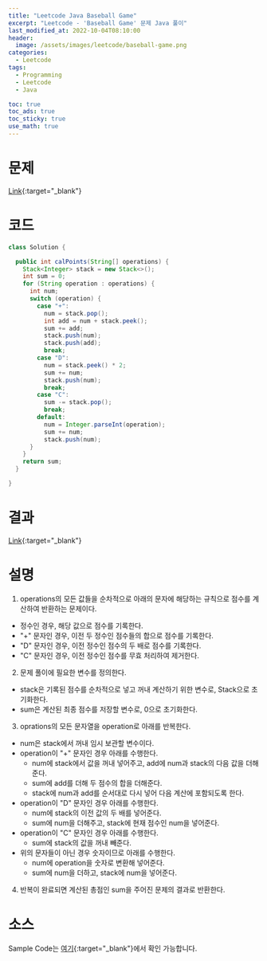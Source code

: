 ```yaml
---
title: "Leetcode Java Baseball Game"
excerpt: "Leetcode - 'Baseball Game' 문제 Java 풀이"
last_modified_at: 2022-10-04T08:10:00
header:
  image: /assets/images/leetcode/baseball-game.png
categories:
  - Leetcode
tags:
  - Programming
  - Leetcode
  - Java

toc: true
toc_ads: true
toc_sticky: true
use_math: true
---
```

# 문제
[Link](https://leetcode.com/problems/baseball-game){:target="_blank"}

# 코드
```java
class Solution {

  public int calPoints(String[] operations) {
    Stack<Integer> stack = new Stack<>();
    int sum = 0;
    for (String operation : operations) {
      int num;
      switch (operation) {
        case "+":
          num = stack.pop();
          int add = num + stack.peek();
          sum += add;
          stack.push(num);
          stack.push(add);
          break;
        case "D":
          num = stack.peek() * 2;
          sum += num;
          stack.push(num);
          break;
        case "C":
          sum -= stack.pop();
          break;
        default:
          num = Integer.parseInt(operation);
          sum += num;
          stack.push(num);
      }
    }
    return sum;
  }

}
```

# 결과
[Link](https://leetcode.com/submissions/detail/814952148/){:target="_blank"}

# 설명
1. operations의 모든 값들을 순차적으로 아래의 문자에 해당하는 규칙으로 점수를 계산하여 반환하는 문제이다.
- 정수인 경우, 해당 값으로 점수를 기록한다.
- "+" 문자인 경우, 이전 두 정수인 점수들의 합으로 점수를 기록한다.
- "D" 문자인 경우, 이전 정수인 점수의 두 배로 점수를 기록한다.
- "C" 문자인 경우, 이전 정수인 점수를 무효 처리하여 제거한다.

2. 문제 풀이에 필요한 변수를 정의한다.
- stack은 기록된 점수를 순차적으로 넣고 꺼내 계산하기 위한 변수로, Stack으로 초기화한다.
- sum은 계산된 최종 점수를 저장할 변수로, 0으로 초기화한다.

3. oprations의 모든 문자열을 operation로 아래를 반복한다.
- num은 stack에서 꺼내 임시 보관할 변수이다.
- operation이 "+" 문자인 경우 아래를 수행한다.
  - num에 stack에서 값을 꺼내 넣어주고, add에 num과 stack의 다음 값을 더해준다.
  - sum에 add를 더해 두 점수의 합을 더해준다.
  - stack에 num과 add를 순서대로 다시 넣어 다음 계산에 포함되도록 한다.
- operation이 "D" 문자인 경우 아래를 수행한다.
  - num에 stack의 이전 값의 두 배를 넣어준다.
  - sum에 num을 더해주고, stack에 현재 점수인 num을 넣어준다.
- operation이 "C" 문자인 경우 아래를 수행한다.
  - sum에 stack의 값을 꺼내 빼준다.
- 위의 문자들이 아닌 경우 숫자이므로 아래를 수행한다.
  - num에 operation을 숫자로 변환해 넣어준다.
  - sum에 num을 더하고, stack에 num을 넣어준다.

4. 반복이 완료되면 계산된 총점인 sum을 주어진 문제의 결과로 반환한다.

# 소스
Sample Code는 [여기](https://github.com/GracefulSoul/leetcode/blob/master/src/main/java/gracefulsoul/problems/BaseballGame.java){:target="_blank"}에서 확인 가능합니다.